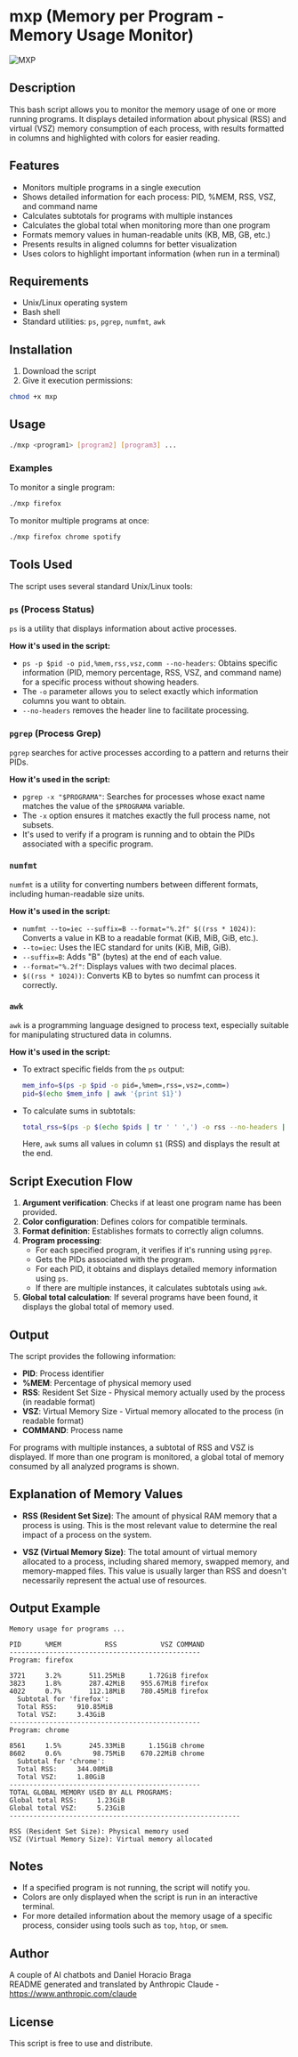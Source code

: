 # mxp (Memory per Program - Memory Usage Monitor)
![MXP](mxp.webp)  
## Description

This bash script allows you to monitor the memory usage of one or more running programs. It displays detailed information about physical (RSS) and virtual (VSZ) memory consumption of each process, with results formatted in columns and highlighted with colors for easier reading.

## Features

- Monitors multiple programs in a single execution
- Shows detailed information for each process: PID, %MEM, RSS, VSZ, and command name
- Calculates subtotals for programs with multiple instances
- Calculates the global total when monitoring more than one program
- Formats memory values in human-readable units (KB, MB, GB, etc.)
- Presents results in aligned columns for better visualization
- Uses colors to highlight important information (when run in a terminal)

## Requirements

- Unix/Linux operating system
- Bash shell
- Standard utilities: `ps`, `pgrep`, `numfmt`, `awk`

## Installation

1. Download the script
2. Give it execution permissions:

```bash
chmod +x mxp
```

## Usage

```bash
./mxp <program1> [program2] [program3] ...
```

### Examples

To monitor a single program:
```bash
./mxp firefox
```

To monitor multiple programs at once:
```bash
./mxp firefox chrome spotify
```

## Tools Used

The script uses several standard Unix/Linux tools:

### `ps` (Process Status)

`ps` is a utility that displays information about active processes.

**How it's used in the script:**
- `ps -p $pid -o pid,%mem,rss,vsz,comm --no-headers`: Obtains specific information (PID, memory percentage, RSS, VSZ, and command name) for a specific process without showing headers.
- The `-o` parameter allows you to select exactly which information columns you want to obtain.
- `--no-headers` removes the header line to facilitate processing.

### `pgrep` (Process Grep)

`pgrep` searches for active processes according to a pattern and returns their PIDs.

**How it's used in the script:**
- `pgrep -x "$PROGRAMA"`: Searches for processes whose exact name matches the value of the `$PROGRAMA` variable.
- The `-x` option ensures it matches exactly the full process name, not subsets.
- It's used to verify if a program is running and to obtain the PIDs associated with a specific program.

### `numfmt`

`numfmt` is a utility for converting numbers between different formats, including human-readable size units.

**How it's used in the script:**
- `numfmt --to=iec --suffix=B --format="%.2f" $((rss * 1024))`: Converts a value in KB to a readable format (KiB, MiB, GiB, etc.).
- `--to=iec`: Uses the IEC standard for units (KiB, MiB, GiB).
- `--suffix=B`: Adds "B" (bytes) at the end of each value.
- `--format="%.2f"`: Displays values with two decimal places.
- `$((rss * 1024))`: Converts KB to bytes so numfmt can process it correctly.

### `awk`

`awk` is a programming language designed to process text, especially suitable for manipulating structured data in columns.

**How it's used in the script:**
- To extract specific fields from the `ps` output:
  ```bash
  mem_info=$(ps -p $pid -o pid=,%mem=,rss=,vsz=,comm=)
  pid=$(echo $mem_info | awk '{print $1}')
  ```
- To calculate sums in subtotals:
  ```bash
  total_rss=$(ps -p $(echo $pids | tr ' ' ',') -o rss --no-headers | awk '{sum+=$1} END {print sum}')
  ```
  Here, `awk` sums all values in column `$1` (RSS) and displays the result at the end.

## Script Execution Flow

1. **Argument verification**: Checks if at least one program name has been provided.
2. **Color configuration**: Defines colors for compatible terminals.
3. **Format definition**: Establishes formats to correctly align columns.
4. **Program processing**:
   - For each specified program, it verifies if it's running using `pgrep`.
   - Gets the PIDs associated with the program.
   - For each PID, it obtains and displays detailed memory information using `ps`.
   - If there are multiple instances, it calculates subtotals using `awk`.
5. **Global total calculation**: If several programs have been found, it displays the global total of memory used.

## Output

The script provides the following information:

- **PID**: Process identifier
- **%MEM**: Percentage of physical memory used
- **RSS**: Resident Set Size - Physical memory actually used by the process (in readable format)
- **VSZ**: Virtual Memory Size - Virtual memory allocated to the process (in readable format)
- **COMMAND**: Process name

For programs with multiple instances, a subtotal of RSS and VSZ is displayed. If more than one program is monitored, a global total of memory consumed by all analyzed programs is shown.

## Explanation of Memory Values

- **RSS (Resident Set Size)**: The amount of physical RAM memory that a process is using. This is the most relevant value to determine the real impact of a process on the system.

- **VSZ (Virtual Memory Size)**: The total amount of virtual memory allocated to a process, including shared memory, swapped memory, and memory-mapped files. This value is usually larger than RSS and doesn't necessarily represent the actual use of resources.

## Output Example

```
Memory usage for programs ...

PID      %MEM           RSS           VSZ COMMAND
------------------------------------------------
Program: firefox

3721     3.2%       511.25MiB      1.72GiB firefox
3823     1.8%       287.42MiB    955.67MiB firefox
4022     0.7%       112.18MiB    780.45MiB firefox
  Subtotal for 'firefox':
  Total RSS:     910.85MiB
  Total VSZ:     3.43GiB
------------------------------------------------
Program: chrome

8561     1.5%       245.33MiB      1.15GiB chrome
8602     0.6%        98.75MiB    670.22MiB chrome
  Subtotal for 'chrome':
  Total RSS:     344.08MiB
  Total VSZ:     1.80GiB
------------------------------------------------
TOTAL GLOBAL MEMORY USED BY ALL PROGRAMS:
Global total RSS:     1.23GiB
Global total VSZ:     5.23GiB
----------------------------------------------------------

RSS (Resident Set Size): Physical memory used
VSZ (Virtual Memory Size): Virtual memory allocated
```

## Notes

- If a specified program is not running, the script will notify you.
- Colors are only displayed when the script is run in an interactive terminal.
- For more detailed information about the memory usage of a specific process, consider using tools such as `top`, `htop`, or `smem`.

## Author
A couple of AI chatbots and Daniel Horacio Braga  
README generated and translated by Anthropic Claude - https://www.anthropic.com/claude

## License

This script is free to use and distribute.
